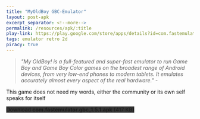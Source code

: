 ```yaml
---
title: "MyOldBoy GBC-Emulator"
layout: post-apk
excerpt_separator: <!--more-->
permalink: /resources/apk/:title
play-link: https://play.google.com/store/apps/details?id=com.fastemulator.gbc
tags: emulator retro 2d
piracy: true
---
```


> _"My OldBoy! is a full-featured and super-fast emulator to run Game Boy and Game Boy Color games on the broadest range of Android devices, from very low-end phones to modern tablets. It emulates accurately almost every aspect of the real hardware." - <a href="" target="_blank"></a>_

This game does not need my words, either the community or its own self speaks for itself

<div class="text-center">
    <a class="btn btn-dark btn-block w-100" onclick='apk("com.fastemulator.gbc_1.5.1.apk")' target="_blank" style="text-decoration: none; background-color: #333;"> Download <b>com.fastemulator.gbc_1.5.1.apk</b> (417 KB)</a>
</div>
